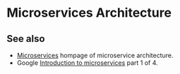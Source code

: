 # Microservices Architecture

## See also

- [Microservices](https://microservices.io/) hompage of microservice architecture.
- Google [Introduction to microservices](https://cloud.google.com/architecture/microservices-architecture-introduction?hl=en) part 1 of 4.
